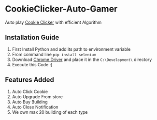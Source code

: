 # CookieClicker-Auto-Gamer
Auto play [Cookie Clicker](https://orteil.dashnet.org/cookieclicker/) with efficient Algorithm
<br>


## Installation Guide

1. First Install Python and add its path to environment variable
2. From command line `pip install selenium`
3. Download [Chrome Driver](https://chromedriver.chromium.org/downloads) and place it in the ` C:\Development\ ` directory
4. Execute this Code :)

## Features Added

1. Auto Click Cookie
2. Auto Upgrade From store
3. Auto Buy Building
4. Auto Close Notification
5. We own max 20 building of each type
